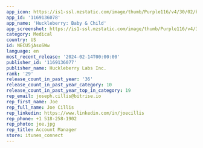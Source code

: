 ```yaml
---
app_icon: https://is1-ssl.mzstatic.com/image/thumb/Purple116/v4/30/02/bd/3002bd08-f01c-08a8-fa26-95af2904d3b6/AppIcon-0-0-1x_U007emarketing-0-10-0-85-220.png/1024x1024bb.png
app_id: '1169136078'
app_name: 'Huckleberry: Baby & Child'
app_screenshot: https://is1-ssl.mzstatic.com/image/thumb/Purple116/v4/36/a6/5f/36a65fd2-728f-d4a6-ea86-1f69aedc156f/6a76deb1-8c49-4cc6-bbb4-bbfc9fbeeaa7_1_iPhone_6.5_Intro.png/1242x2688bb.png
category: Medical
country: US
id: NECU5jAsoSWw
language: en
most_recent_release: '2024-02-14T00:00:00'
publisher_id: '1169136077'
publisher_name: Huckleberry Labs Inc.
rank: '29'
release_count_in_past_year: '36'
release_count_in_past_year_category: 10
release_count_in_past_year_top_in_category: 19
rep_email: joseph.cillis@bitrise.io
rep_first_name: Joe
rep_full_name: Joe Cillis
rep_linkedin: https://www.linkedin.com/in/joecillis
rep_phone: +1 518-258-1902
rep_photo: joe.jpg
rep_title: Account Manager
store: itunes_connect
---
```

